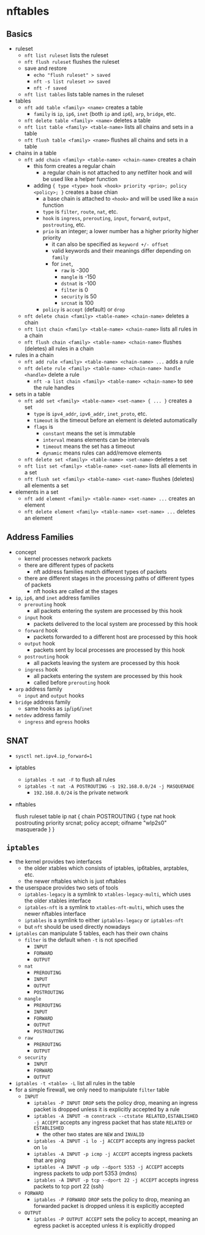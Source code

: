 nftables
========

## Basics

- ruleset
  - `nft list ruleset` lists the ruleset
  - `nft flush ruleset` flushes the ruleset
  - save and restore
    - `echo "flush ruleset" > saved`
    - `nft -s list ruleset >> saved`
    - `nft -f saved`
  - `nft list tables` lists table names in the ruleset
- tables
  - `nft add table <family> <name>` creates a table
    - `family` is `ip`, `ip6`, `inet` (both `ip` and `ip6`), `arp`, `bridge`,
      etc.
  - `nft delete table <family> <name>` deletes a table
  - `nft list table <family> <table-name>` lists all chains and sets in a table
  - `nft flush table <family> <name>` flushes all chains and sets in a table
- chains in a table
  - `nft add chain <family> <table-name> <chain-name>` creates a chain
    - this form creates a regular chain
      - a regular chain is not attached to any netfilter hook and will be used
        like a helper function
    - adding `{ type <type> hook <hook> priority <prio>; policy <policy>; }`
      creates a base chian
      - a base chain is attached to `<hook>` and will be used like a `main`
        function
      - `type` is `filter`, `route`, `nat`, etc.
      - `hook` is `ingress`, `prerouting`, `input`, `forward`, `output`,
        `postrouting`, etc.
      - `prio` is an integer; a lower number has a higher priority
        higher priority
        - it can also be specified as `keyword +/- offset`
        - valid keywords and their meanings differ depending on `family`
        - for `inet`,
          - `raw` is -300
          - `mangle` is -150
          - `dstnat` is -100
          - `filter` is 0
          - `security` is 50
          - `srcnat` is 100
      - `policy` is `accept` (default) or `drop`
  - `nft delete chain <family> <table-name> <chain-name>` deletes a chain
  - `nft list chain <family> <table-name> <chain-name>` lists all rules in a
    chain
  - `nft flush chain <family> <table-name> <chain-name>` flushes (deletes) all
    rules in a chain
- rules in a chain
  - `nft add rule <family> <table-name> <chain-name> ...` adds a rule
  - `nft delete rule <family> <table-name> <chain-name> handle <handle>`
    delete a rule
    - `nft -a list chain <family> <table-name> <chain-name>` to see the rule
      handles
- sets in a table
  - `nft add set <family> <table-name> <set-name> { ... }` creates a set
    - `type` is `ipv4_addr`, `ipv6_addr`, `inet_proto`, etc.
    - `timeout` is the timeout before an element is deleted automatically
    - `flags` is
      - `constant` means the set is immutable
      - `interval` means elements can be intervals
      - `timeout` means the set has a timeout
      - `dynamic` means rules can add/remove elements
  - `nft delete set <family> <table-name> <set-name>` deletes a set
  - `nft list set <family> <table-name> <set-name>` lists all elements in a
    set
  - `nft flush set <family> <table-name> <set-name>` flushes (deletes) all
    elements a set
- elements in a set
  - `nft add element <family> <table-name> <set-name> ...` creates an element
  - `nft delete element <family> <table-name> <set-name> ...` deletes an element

## Address Families

- concept
  - kernel processes network packets
  - there are different types of packets
    - nft address families match different types of packets
  - there are different stages in the processing paths of different types of
    packets
    - nft hooks are called at the stages
- `ip`, `ip6`, and `inet` address families
  - `prerouting` hook
    - all packets entering the system are processed by this hook
  - `input` hook
    - packets delivered to the local system are processed by this hook
  - `forward` hook
    - packets forwarded to a different host are processed by this hook
  - `output` hook
    - packets sent by local processes are processed by this hook
  - `postrouting` hook
    - all packets leaving the system are processed by this hook
  - `ingress` hook
    - all packets entering the system are processed by this hook
    - called before `prerouting` hook
- `arp` address family
  - `input` and `output` hooks
- `bridge` address family
  - same hooks as `ip`/`ip6`/`inet`
- `netdev` address family
  - `ingress` and `egress` hooks

## SNAT

- `sysctl net.ipv4.ip_forward=1`
- iptables
  - `iptables -t nat -F` to flush all rules
  - `iptables -t nat -A POSTROUTING -s 192.168.0.0/24 -j MASQUERADE`
    - `192.168.0.0/24` is the private network
- nftables

    flush ruleset
    table ip nat {
        chain POSTROUTING {
            type nat hook postrouting priority srcnat; policy accept;
            oifname "wlp2s0" masquerade
        }
    }

## `iptables`

- the kernel provides two interfaces
  - the older xtables which consists of iptables, ip6tables, arptables, etc.
  - the newer nftables which is just nftables
- the userspace provides two sets of tools
  - `iptables-legacy` is a symlink to `xtables-legacy-multi`, which uses the
    older xtables interface
  - `iptables-nft` is a symlink to `xtables-nft-multi`, which uses the newer
    nftables interface
  - `iptables` is a symlink to either `iptables-legacy` or `iptables-nft`
  - but `nft` should be used directly nowadays
- `iptables` can manipulate 5 tables, each has their own chains
  - `filter` is the default when `-t` is not specified
    - `INPUT`
    - `FORWARD`
    - `OUTPUT`
  - `nat`
    - `PREROUTING`
    - `INPUT`
    - `OUTPUT`
    - `POSTROUTING`
  - `mangle`
    - `PREROUTING`
    - `INPUT`
    - `FORWARD`
    - `OUTPUT`
    - `POSTROUTING`
  - `raw`
    - `PREROUTING`
    - `OUTPUT`
  - `security`
    - `INPUT`
    - `FORWARD`
    - `OUTPUT`
- `iptables -t <table> -L` list all rules in the table
- for a simple firewall, we only need to manipulate `filter` table
  - `INPUT`
    - `iptables -P INPUT DROP` sets the policy drop, meaning an ingress packet
      is dropped unless it is explicitly accepted by a rule
    - `iptables -A INPUT -m conntrack --ctstate RELATED,ESTABLISHED -j ACCEPT`
      accepts any ingress packet that has state `RELATED` or `ESTABLISHED`
      - the other two states are `NEW` and `INVALID`
    - `iptables -A INPUT -i lo -j ACCEPT` accepts any ingress packet on `lo`
    - `iptables -A INPUT -p icmp -j ACCEPT` accepts ingress packets that are
      ping
    - `iptables -A INPUT -p udp --dport 5353 -j ACCEPT` accepts ingress
      packets to udp port 5353 (mdns)
    - `iptables -A INPUT -p tcp --dport 22 -j ACCEPT` accepts ingress packets
      to tcp port 22 (ssh)
  - `FORWARD`
    - `iptables -P FORWARD DROP` sets the policy to drop, meaning an forwarded
      packet is dropped unless it is explicitly accepted
  - `OUTPUT`
    - `iptables -P OUTPUT ACCEPT` sets the policy to accept, meaning an egress
      packet is accepted unless it is explicitly dropped
